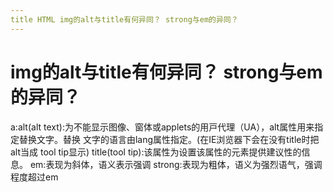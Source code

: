 ```yaml
---
title HTML img的alt与title有何异同？ strong与em的异同？
---
```


# img的alt与title有何异同？ strong与em的异同？

a:alt(alt text):为不能显⽰图像、窗体或applets的⽤⼾代理（UA），alt属性⽤来指定替换⽂字。替换
⽂字的语⾔由lang属性指定。(在IE浏览器下会在没有title时把alt当成 tool tip显⽰)
title(tool tip):该属性为设置该属性的元素提供建议性的信息。
em:表现为斜体，语义表⽰强调
strong:表现为粗体，语义为强烈语⽓，强调程度超过em